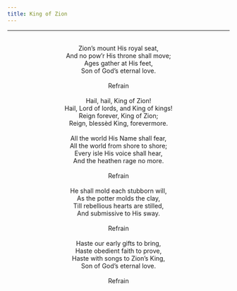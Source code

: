 ```yaml
---
title: King of Zion
---
```


---
<center>
<br/>
Zion’s mount His royal seat,<br/>
And no pow’r His throne shall move;<br/>
Ages gather at His feet,<br/>
Son of God’s eternal love.<br/>
<br/>
Refrain<br/>
<br/>
Hail, hail, King of Zion!<br/>
Hail, Lord of lords, and King of kings!<br/>
Reign forever, King of Zion;<br/>
Reign, blessèd King, forevermore.<br/>
<br/>
All the world His Name shall fear,<br/>
All the world from shore to shore;<br/>
Every isle His voice shall hear,<br/>
And the heathen rage no more.<br/>
<br/>
Refrain<br/>
<br/>
He shall mold each stubborn will,<br/>
As the potter molds the clay,<br/>
Till rebellious hearts are stilled,<br/>
And submissive to His sway.<br/>
<br/>
Refrain<br/>
<br/>
Haste our early gifts to bring,<br/>
Haste obedient faith to prove,<br/>
Haste with songs to Zion’s King,<br/>
Son of God’s eternal love.<br/>
<br/>
Refrain<br/>

</center>